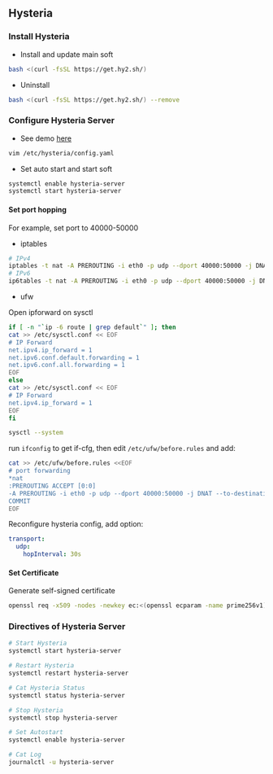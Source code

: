 ## Hysteria

### Install Hysteria

- Install and update main soft

```bash
bash <(curl -fsSL https://get.hy2.sh/)
```

- Uninstall

```bash
bash <(curl -fsSL https://get.hy2.sh/) --remove
```

### Configure Hysteria Server

- See demo [here](./config_server.yml)

```bash
vim /etc/hysteria/config.yaml
```

- Set auto start and start soft

```bash
systemctl enable hysteria-server
systemctl start hysteria-server
```

#### Set port hopping

For example, set port to 40000-50000

- iptables

```bash
# IPv4
iptables -t nat -A PREROUTING -i eth0 -p udp --dport 40000:50000 -j DNAT --to-destination :8443
# IPv6
ip6tables -t nat -A PREROUTING -i eth0 -p udp --dport 40000:50000 -j DNAT --to-destination :8443
```

- ufw

Open ipforward on sysctl

```bash
if [ -n "`ip -6 route | grep default`" ]; then 
cat >> /etc/sysctl.conf << EOF
# IP Forward
net.ipv4.ip_forward = 1
net.ipv6.conf.default.forwarding = 1
net.ipv6.conf.all.forwarding = 1
EOF
else
cat >> /etc/sysctl.conf << EOF
# IP Forward
net.ipv4.ip_forward = 1
EOF
fi

sysctl --system
```

run `ifconfig` to get if-cfg, then edit `/etc/ufw/before.rules` and add:

```bash
cat >> /etc/ufw/before.rules <<EOF
# port forwarding
*nat
:PREROUTING ACCEPT [0:0]
-A PREROUTING -i eth0 -p udp --dport 40000:50000 -j DNAT --to-destination :8443
COMMIT
EOF
```

Reconfigure hysteria config, add option:

```yaml
transport:
  udp:
    hopInterval: 30s
```

#### Set Certificate

Generate self-signed certificate

```bash
openssl req -x509 -nodes -newkey ec:<(openssl ecparam -name prime256v1) -keyout /var/lib/hysteria/server.key -out /var/lib/hysteria/server.crt -subj "/CN=bing.com" -days 36500 && chown hysteria /var/lib/hysteria/server.key && chown hysteria /var/lib/hysteria/server.crt
```

### Directives of Hysteria Server

```bash
# Start Hysteria
systemctl start hysteria-server

# Restart Hysteria
systemctl restart hysteria-server

# Cat Hysteria Status
systemctl status hysteria-server

# Stop Hysteria
systemctl stop hysteria-server

# Set Autostart
systemctl enable hysteria-server

# Cat Log
journalctl -u hysteria-server
```
